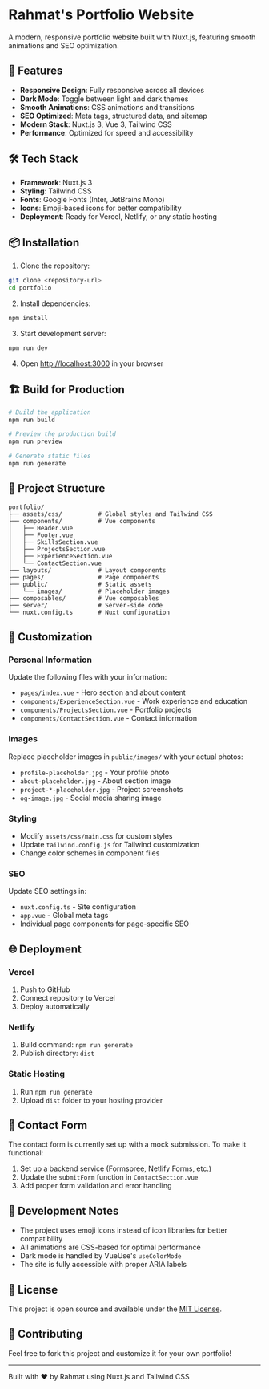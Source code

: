 # Rahmat's Portfolio Website

A modern, responsive portfolio website built with Nuxt.js, featuring smooth animations and SEO optimization.

## 🚀 Features

- **Responsive Design**: Fully responsive across all devices
- **Dark Mode**: Toggle between light and dark themes
- **Smooth Animations**: CSS animations and transitions
- **SEO Optimized**: Meta tags, structured data, and sitemap
- **Modern Stack**: Nuxt.js 3, Vue 3, Tailwind CSS
- **Performance**: Optimized for speed and accessibility

## 🛠️ Tech Stack

- **Framework**: Nuxt.js 3
- **Styling**: Tailwind CSS
- **Fonts**: Google Fonts (Inter, JetBrains Mono)
- **Icons**: Emoji-based icons for better compatibility
- **Deployment**: Ready for Vercel, Netlify, or any static hosting

## 📦 Installation

1. Clone the repository:
```bash
git clone <repository-url>
cd portfolio
```

2. Install dependencies:
```bash
npm install
```

3. Start development server:
```bash
npm run dev
```

4. Open [http://localhost:3000](http://localhost:3000) in your browser

## 🏗️ Build for Production

```bash
# Build the application
npm run build

# Preview the production build
npm run preview

# Generate static files
npm run generate
```

## 📁 Project Structure

```
portfolio/
├── assets/css/          # Global styles and Tailwind CSS
├── components/          # Vue components
│   ├── Header.vue
│   ├── Footer.vue
│   ├── SkillsSection.vue
│   ├── ProjectsSection.vue
│   ├── ExperienceSection.vue
│   └── ContactSection.vue
├── layouts/             # Layout components
├── pages/               # Page components
├── public/              # Static assets
│   └── images/          # Placeholder images
├── composables/         # Vue composables
├── server/              # Server-side code
└── nuxt.config.ts       # Nuxt configuration
```

## 🎨 Customization

### Personal Information
Update the following files with your information:
- `pages/index.vue` - Hero section and about content
- `components/ExperienceSection.vue` - Work experience and education
- `components/ProjectsSection.vue` - Portfolio projects
- `components/ContactSection.vue` - Contact information

### Images
Replace placeholder images in `public/images/` with your actual photos:
- `profile-placeholder.jpg` - Your profile photo
- `about-placeholder.jpg` - About section image
- `project-*-placeholder.jpg` - Project screenshots
- `og-image.jpg` - Social media sharing image

### Styling
- Modify `assets/css/main.css` for custom styles
- Update `tailwind.config.js` for Tailwind customization
- Change color schemes in component files

### SEO
Update SEO settings in:
- `nuxt.config.ts` - Site configuration
- `app.vue` - Global meta tags
- Individual page components for page-specific SEO

## 🌐 Deployment

### Vercel
1. Push to GitHub
2. Connect repository to Vercel
3. Deploy automatically

### Netlify
1. Build command: `npm run generate`
2. Publish directory: `dist`

### Static Hosting
1. Run `npm run generate`
2. Upload `dist` folder to your hosting provider

## 📧 Contact Form

The contact form is currently set up with a mock submission. To make it functional:

1. Set up a backend service (Formspree, Netlify Forms, etc.)
2. Update the `submitForm` function in `ContactSection.vue`
3. Add proper form validation and error handling

## 🔧 Development Notes

- The project uses emoji icons instead of icon libraries for better compatibility
- All animations are CSS-based for optimal performance
- Dark mode is handled by VueUse's `useColorMode`
- The site is fully accessible with proper ARIA labels

## 📄 License

This project is open source and available under the [MIT License](LICENSE).

## 🤝 Contributing

Feel free to fork this project and customize it for your own portfolio!

---

Built with ❤️ by Rahmat using Nuxt.js and Tailwind CSS